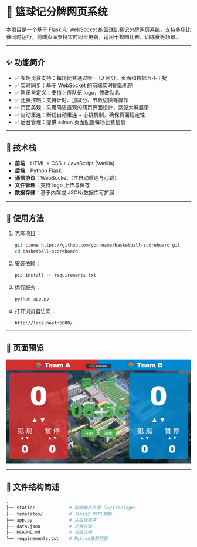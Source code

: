 # 🏀 篮球记分牌网页系统

本项目是一个基于 Flask 和 WebSocket 的篮球比赛记分牌网页系统，支持多场比赛同时运行，前端页面支持实时同步更新，适用于校园比赛、训练赛等场景。

---

## ✨ 功能简介

- ✅ 多场比赛支持：每场比赛通过唯一 ID 区分，页面和数据互不干扰
- ✅ 实时同步：基于 WebSocket 的前端实时刷新机制
- ✅ 队伍自定义：支持上传队伍 logo，修改队名
- ✅ 比赛控制：支持计时、加减分、节数切换等操作
- ✅ 页面美观：采用简洁直观的网页界面设计，适配大屏展示
- ✅ 自动重连：断线自动重连 + 心跳机制，确保页面稳定性
- ✅ 后台管理：提供 admin 页面配置每场比赛信息

---

## 🧰 技术栈

- **前端**：HTML + CSS + JavaScript (Vanilla)
- **后端**：Python Flask
- **通信协议**：WebSocket（含自动重连与心跳）
- **文件管理**：支持 logo 上传与保存
- **数据存储**：基于内存或 JSON/数据库可扩展

---

## 🚀 使用方法

1. 克隆项目：
    ```bash
    git clone https://github.com/yourname/basketball-scoreboard.git
    cd basketball-scoreboard
    ```

2. 安装依赖：
    ```bash
    pip install -r requirements.txt
    ```

3. 运行服务：
    ```bash
    python app.py
    ```

4. 打开浏览器访问：
    ```
    http://localhost:5000/
    ```

---

## 📸 页面预览

![界面示意图](static/index.png)

---

## 📂 文件结构简述

```bash
.
├── static/             # 前端静态资源（JS/CSS/logo）
├── templates/          # Jinja2 HTML模板
├── app.py              # 主后端程序
├── data.json           # 比赛存储
├── README.md           # 项目说明
└── requirements.txt    # Python依赖列表

